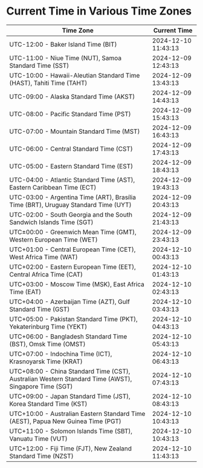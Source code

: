 # Current Time in Various Time Zones

| Time Zone | Current Time |
|-----------|--------------|
| UTC-12:00 - Baker Island Time (BIT) | 2024-12-10 11:43:13 |
| UTC-11:00 - Niue Time (NUT), Samoa Standard Time (SST) | 2024-12-09 12:43:13 |
| UTC-10:00 - Hawaii-Aleutian Standard Time (HAST), Tahiti Time (TAHT) | 2024-12-09 13:43:13 |
| UTC-09:00 - Alaska Standard Time (AKST) | 2024-12-09 14:43:13 |
| UTC-08:00 - Pacific Standard Time (PST) | 2024-12-09 15:43:13 |
| UTC-07:00 - Mountain Standard Time (MST) | 2024-12-09 16:43:13 |
| UTC-06:00 - Central Standard Time (CST) | 2024-12-09 17:43:13 |
| UTC-05:00 - Eastern Standard Time (EST) | 2024-12-09 18:43:13 |
| UTC-04:00 - Atlantic Standard Time (AST), Eastern Caribbean Time (ECT) | 2024-12-09 19:43:13 |
| UTC-03:00 - Argentina Time (ART), Brasília Time (BRT), Uruguay Standard Time (UYT) | 2024-12-09 20:43:13 |
| UTC-02:00 - South Georgia and the South Sandwich Islands Time (SGT) | 2024-12-09 21:43:13 |
| UTC±00:00 - Greenwich Mean Time (GMT), Western European Time (WET) | 2024-12-09 23:43:13 |
| UTC+01:00 - Central European Time (CET), West Africa Time (WAT) | 2024-12-10 00:43:13 |
| UTC+02:00 - Eastern European Time (EET), Central Africa Time (CAT) | 2024-12-10 01:43:13 |
| UTC+03:00 - Moscow Time (MSK), East Africa Time (EAT) | 2024-12-10 02:43:13 |
| UTC+04:00 - Azerbaijan Time (AZT), Gulf Standard Time (GST) | 2024-12-10 03:43:13 |
| UTC+05:00 - Pakistan Standard Time (PKT), Yekaterinburg Time (YEKT) | 2024-12-10 04:43:13 |
| UTC+06:00 - Bangladesh Standard Time (BST), Omsk Time (OMST) | 2024-12-10 05:43:13 |
| UTC+07:00 - Indochina Time (ICT), Krasnoyarsk Time (KRAT) | 2024-12-10 06:43:13 |
| UTC+08:00 - China Standard Time (CST), Australian Western Standard Time (AWST), Singapore Time (SGT) | 2024-12-10 07:43:13 |
| UTC+09:00 - Japan Standard Time (JST), Korea Standard Time (KST) | 2024-12-10 08:43:13 |
| UTC+10:00 - Australian Eastern Standard Time (AEST), Papua New Guinea Time (PGT) | 2024-12-10 10:43:13 |
| UTC+11:00 - Solomon Islands Time (SBT), Vanuatu Time (VUT) | 2024-12-10 10:43:13 |
| UTC+12:00 - Fiji Time (FJT), New Zealand Standard Time (NZST) | 2024-12-10 11:43:13 |
